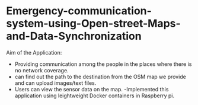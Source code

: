 # Emergency-communication-system-using-Open-street-Maps-and-Data-Synchronization

Aim of the Application:
- Providing communication among the people in the places where there is no network coverage.
- can find out the path to the destination from the OSM map we provide and can upload images/text files.
- Users can view the sensor data on the map.
-Implemented this application using leightweight Docker containers in Raspberry pi.
